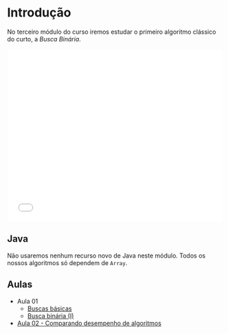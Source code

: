 # Introdução

No terceiro módulo do curso iremos estudar o primeiro algoritmo clássico do curto, a *Busca Binária*.


<center>
<embed width="500" height="400" src="slides.html"></embed>
</center>


## Java

Não usaremos nenhum recurso novo de Java neste módulo. Todos os nossos algoritmos só dependem de `Array`.

## Aulas

- Aula 01
    - [Buscas básicas](busca-frente-tras.md)
    - [Busca binária (I)](busca-binaria-exemplo.md)
- [Aula 02 - Comparando desempenho de algoritmos](desempenho.md)


